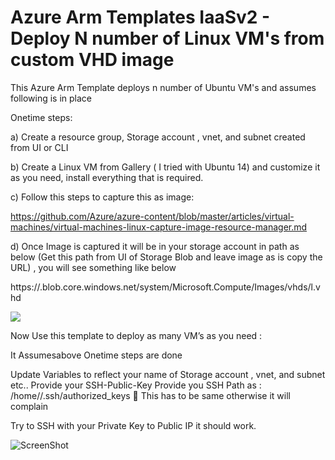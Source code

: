 # Azure Arm Templates IaaSv2 - Deploy N number of Linux VM's from custom VHD image
<html>

This Azure Arm Template deploys n number of Ubuntu VM's and assumes following is in place

Onetime steps:

a)	Create a  resource group, Storage account , vnet, and subnet created from UI or CLI

b)	Create a Linux VM from Gallery ( I tried with Ubuntu 14) and customize it as you need, install everything that is required.

c)	Follow this steps to capture this as image:  

https://github.com/Azure/azure-content/blob/master/articles/virtual-machines/virtual-machines-linux-capture-image-resource-manager.md

d)	 Once Image is captured it will be in your storage account  in path as below  (Get this path from UI of Storage Blob  and leave image as is copy the URL) , you will see something like below

https://<storageaccountname>.blob.core.windows.net/system/Microsoft.Compute/Images/vhds/l<linux-image-name>.vhd

<a href="https://portal.azure.com/#create/Microsoft.Template/uri/https%3A%2F%2Fraw.githubusercontent.com%2Fsrakesh28%2Fdemo-working%2Fsingle-vnet-vms-arm-templates%2Fvms-from-vhs%2Fazuredeploy-fromvhds-vms-pip.json" target="_blank">
    <img src="http://azuredeploy.net/deploybutton.png"/>
</a>


Now Use this template to deploy as many VM’s as you need :

It Assumesabove Onetime steps are done

Update Variables to reflect your name of  Storage account , vnet, and subnet etc..
Provide your SSH-Public-Key 
Provide you SSH Path as : /home/<username>/.ssh/authorized_keys	  This has to be same otherwise it will complain

Try to SSH with your Private Key to Public IP it should work.


![ScreenShot](https://github.com/srakesh28/azure-iaasv2-arm/blob/master/IaaSv2-vnet-vms-pip.jpg)
</html>
